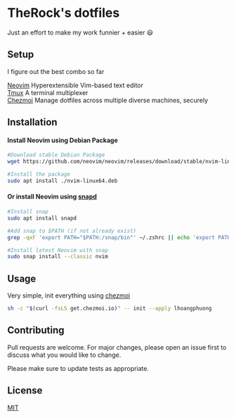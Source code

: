 # TheRock's dotfiles

Just an effort to make my work funnier + easier :smiley:

## Setup

I figure out the best combo so far  

[Neovim](https://neovim.io/) Hyperextensible Vim-based text editor  
[Tmux](https://github.com/tmux/tmux/wiki) A terminal multiplexer  
[Chezmoi](https://www.chezmoi.io/) Manage dotfiles across multiple diverse machines, securely

## Installation

#### Install Neovim using Debian Package
```bash
#Download stable Debian Package
wget https://github.com/neovim/neovim/releases/download/stable/nvim-linux64.deb

#Install the package
sudo apt install ./nvim-linux64.deb
```
#### Or install Neovim using [snapd](https://snapcraft.io/nvim)
```bash
#Install snap
sudo apt install snapd

#Add snap to $PATH (if not already exist)
grep -qxF 'export PATH="$PATH:/snap/bin"' ~/.zshrc || echo 'export PATH="$PATH:/snap/bin"' >> ~/.zshrc

#Install latest Neovim with snap
sudo snap install --classic nvim
```

## Usage

Very simple, init everything using [chezmoi](https://www.chezmoi.io/)
```bash
sh -c "$(curl -fsLS get.chezmoi.io)" -- init --apply lhoangphuong
```

## Contributing
Pull requests are welcome. For major changes, please open an issue first to discuss what you would like to change.

Please make sure to update tests as appropriate.

## License
[MIT](https://choosealicense.com/licenses/mit/)
